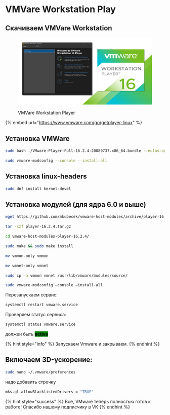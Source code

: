 # VMVare Workstation Play

## Скачиваем VMVare Workstation

<figure><img src="../../.gitbook/assets/tn-work-station-player.png" alt="VMVare Workstation Player Fedora Workstation Gnome"><figcaption><p>VMVare Workstation Player</p></figcaption></figure>

{% embed url="https://www.vmware.com/go/getplayer-linux" %}

## Установка VMWare&#x20;

```bash
sudo bash ./VMware-Player-Full-16.2.4-20089737.x86_64.bundle --eulas-agreed --required
```

```bash
sudo vmware-modconfig --console --install-all
```

## Установка linux-headers

```bash
sudo dnf install kernel-devel
```

## Установка модулей (для ядра 6.0 и выше)

```bash
wget https://github.com/mkubecek/vmware-host-modules/archive/player-16.2.4.tar.gz
```

```bash
tar -xzf player-16.2.4.tar.gz
```

```bash
cd vmware-host-modules-player-16.2.4/
```

```bash
sudo make && sudo make install
```

```bash
mv vmmon-only vmmon
```

```bash
mv vmnet-only vmnet
```

```bash
sudo cp -a vmmon vmnet /usr/lib/vmware/modules/source/
```

```bash
sudo vmware-modconfig —console —install-all
```

Перезапускаем сервис:

```bash
systemctl restart vmware.service
```

Проверяем статус сервиса:

```bash
systemctl status vmware.service
```

должен быть <mark style="background-color:green;">**active**</mark>

{% hint style="info" %}
Запускаем Vmware и закрываем.
{% endhint %}

## Включаем 3D-ускорение:

```bash
sudo nano ~/.vmware/preferences 
```

надо добавить строчку

```bash
mks.gl.allowBlacklistedDrivers = "TRUE"
```

{% hint style="success" %}
Всё, VMware теперь полностью готов к работе! Спасибо нашему подписчику в VK
{% endhint %}
